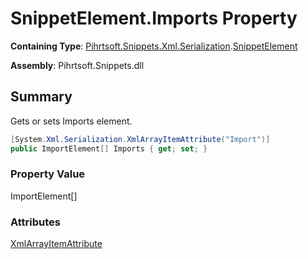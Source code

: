 # SnippetElement\.Imports Property

**Containing Type**: [Pihrtsoft.Snippets.Xml.Serialization](../../README.md)\.[SnippetElement](../README.md)

**Assembly**: Pihrtsoft\.Snippets\.dll

## Summary

Gets or sets Imports element\.

```csharp
[System.Xml.Serialization.XmlArrayItemAttribute("Import")]
public ImportElement[] Imports { get; set; }
```

### Property Value

ImportElement\[\]

### Attributes

[XmlArrayItemAttribute](https://docs.microsoft.com/en-us/dotnet/api/system.xml.serialization.xmlarrayitemattribute)
